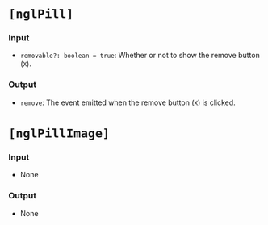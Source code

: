 # `[nglPill]`

### Input
  * `removable?: boolean = true`: Whether or not to show the remove button (`X`).

### Output
  * `remove`: The event emitted when the remove button (`X`) is clicked.


# `[nglPillImage]`

### Input

  * None

### Output

  * None
